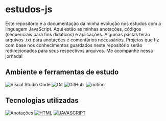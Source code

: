 # estudos-js
Este repositório é a documentação da minha evolução nos estudos com a linguagem JavaScript. Aqui estão as minhas anotações, códigos (sequenciais para fins didáticos) e aplicações. Algumas pastas terão arquivos .txt para anotações e comentários necessários. Projetos que fiz com base nos conhecimentos guardados neste repositório serão redirecionados para seus respectivos arquivos. Me acompanhe nessa jornada!
## Ambiente e ferramentas de estudo

![Visual Studio Code](https://img.shields.io/badge/-Visual%20Studio%20Code-0D1117?style=for-the-badge&logo=visual-studio-code&logoColor=007ACC&labelColor=0D1117)
![Git](https://img.shields.io/badge/-Git-0D1117?style=for-the-badge&logo=git&labelColor=0D1117)
![GitHub](https://img.shields.io/badge/-GitHub-0D1117?style=for-the-badge&logo=github&labelColor=0D1117)&nbsp;
![notion](https://img.shields.io/badge/Notion-0D1117?style=for-the-badge&logo=notion&logoColor=white)


## Tecnologias utilizadas
![Anotações](https://img.shields.io/badge/anotações-txt-172B4D?style=for-the-badge&logo=estacio&logoColor=blue)
[![HTML](https://img.shields.io/badge/HTML5-E34F26?style=for-the-badge&logo=html5&logoColor=white)]()
[![JAVASCRIPT](https://img.shields.io/badge/JavaScript-F7DF1E?style=for-the-badge&logo=javascript&logoColor=black)]()
